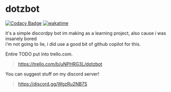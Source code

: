 
# dotzbot

[![Codacy Badge](https://app.codacy.com/project/badge/Grade/8b465377ea204a5eaa50fb44de6485b0)](https://app.codacy.com/gh/dotztv/dotzbot/dashboard?utm_source=gh&utm_medium=referral&utm_content=&utm_campaign=Badge_grade)
[![wakatime](https://wakatime.com/badge/github/dotztv/dotzbot.svg)](https://wakatime.com/badge/github/dotztv/dotzbot)  

it's a simple discordpy bot im making as a learning project, also cause i was insanely bored  
i'm not going to lie, i did use a good bit of github copilot for this.

Entire TODO put into trello.com.  
> <https://trello.com/b/uNPHRG3L/dotzbot>  
  
You can suggest stuff on my discord server!  
> <https://discord.gg/WgzRu2NB7S>  